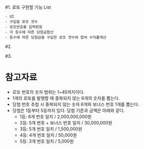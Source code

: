 


#1. 로또
	구현할 기능 List
	
	- UI
	- 구입할 로또 갯수
	- 로또번호를 입력받음
	- 각 등수에 따른 당첨금합산
	- 등수에 따른 당첨금을 구입한 로또 갯수와 합쳐 수익률계산
	


#2. 

#3. 


# 참고자료
- 로또 번호의 숫자 범위는 1~45까지이다.
- 1개의 로또를 발행할 때 중복되지 않는 6개의 숫자를 뽑는다.
- 당첨 번호 추첨 시 중복되지 않는 숫자 6개와 보너스 번호 1개를 뽑는다.
- 당첨은 1등부터 5등까지 있다. 당첨 기준과 금액은 아래와 같다.
    - 1등: 6개 번호 일치 / 2,000,000,000원
    - 2등: 5개 번호 + 보너스 번호 일치 / 30,000,000원
    - 3등: 5개 번호 일치 / 1,500,000원
    - 4등: 4개 번호 일치 / 50,000원
    - 5등: 3개 번호 일치 / 5,000원